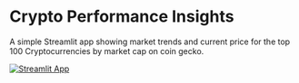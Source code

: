 # Crypto Performance Insights

A simple Streamlit app showing market trends and current price for the top 100 Cryptocurrencies by market cap on coin gecko. 

[![Streamlit App](https://static.streamlit.io/badges/streamlit_badge_black_white.svg)](https://am-capstone.streamlit.app/)

